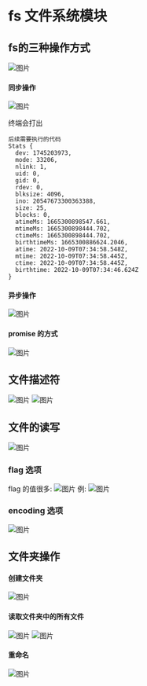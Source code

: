 # fs 文件系统模块
## fs的三种操作方式
![图片](../.vuepress/public/images/fs1.png)
#### 同步操作
![图片](../.vuepress/public/images/fs2.png)

终端会打出
```
后续需要执行的代码
Stats {
  dev: 1745203973,
  mode: 33206,
  nlink: 1,
  uid: 0,
  gid: 0,
  rdev: 0,
  blksize: 4096,
  ino: 20547673300363388,
  size: 25,
  blocks: 0,
  atimeMs: 1665300898547.661,
  mtimeMs: 1665300898444.702,
  ctimeMs: 1665300898444.702,
  birthtimeMs: 1665300886624.2046,
  atime: 2022-10-09T07:34:58.548Z,
  mtime: 2022-10-09T07:34:58.445Z,
  ctime: 2022-10-09T07:34:58.445Z,
  birthtime: 2022-10-09T07:34:46.624Z
}
```
#### 异步操作
![图片](../.vuepress/public/images/fs3.png)
#### promise 的方式
![图片](../.vuepress/public/images/fs4.png)
## 文件描述符
![图片](../.vuepress/public/images/fd02.png)
![图片](../.vuepress/public/images/fd01.png)
## 文件的读写
![图片](../.vuepress/public/images/dx1.png)
### flag 选项
flag 的值很多: 
![图片](../.vuepress/public/images/flag1.png)
例: 
![图片](../.vuepress/public/images/xr1.png)
### encoding 选项
![图片](../.vuepress/public/images/dq1.png)
## 文件夹操作
#### 创建文件夹
![图片](../.vuepress/public/images/cjjj.png)
#### 读取文件夹中的所有文件
![图片](../.vuepress/public/images/dq111.png)
![图片](../.vuepress/public/images/wjj1.png)
#### 重命名
![图片](../.vuepress/public/images/rename1.png)
























<!-- fs 模块是用拉埃操作文件的模块

例如:
* `fs.readFile()` 方法, 用来读取指定文件的内容
* `fs.writeFile()` 方法, 想指定的文件中写入内容

需要先导入 fs 模块
```js
const fs = require('fs')
```

## 读取指定文件内容
### fs.readFile() 语法格式
```js
fs.readFile(path[, options], callback)
```
* 参数1 : **必选**参数, 文件路径
* 参数2 : 可选参数, 表示以什么**编码格式**来读取文件, 一般指定为 utf8
* 参数3 : **必选**参数, 读取后, 通过回调函数拿到读取的结果
### fs.readFile() 实例代码
以 utf8 的编码格式, 读取指定文件的内容, 并打印 err 和 dataStr
```js
// 1.  导入 fs 模块, 来操作文件
const fs = require('fs')

// 2.  调用 readFile() 读取文件
fs.readFile('./file/1.txt', 'utf8', function (err, dataStr) {
  // 1. 打印失败的结构
  // 如果读取成功, 则 err 的值为 null
  // 如果读取失败, 则 err 的值为 错误对象, dataStr 的值为 undefined
  console.log(err)
  console.log('--------')
  // 2. 打印成功的结果
  console.log(dataStr)
})
```
### 判断文件是否读取成功
可以判断 err 对象是否为 `null`, 来知晓文件读取的解构
```js
const fs = require('fs')

fs.readFile('./file/1.txt', 'utf8', function (err, dataStr) {
  // err 存在, 说明出错
  if(err) {
    console.log('文件读取失败!' + err.message )
  }
  console.log('文件读取成功, 内容是:' + result)
})
```
![图片](../.vuepress/public/images/nj2.png)
## 向指定文件写入内容
### fs.writeFile() 的语法格式
```js
fs.writeFile(file,data[,options],callback)
```

* 参数1 : **必选**参数, **文件路径的字符串**
* 参数2 : **必选**参数, 表示写入的内容
* 参数3 : 可选参数, 什么格式写入文件, 默认值为 `utf8`
* 参数4 : **必选**参数, 文件写入完成后的回调函数

```js
const fs = require('fs')

fs.writeFile('./file/2.txt', 'Hello, Node.js!', function (err) {
  // 如果文件写入成功, 则 err 的值 等于 null
  // 如果文件写入失败, 则 err 的值 等于 一个错误对象
  console.log(err)
})
```
### 判断是否写入成功
可以判断 err 对象是否为 `null`, 来知晓文件写入的结果
```js
const fs = require('fs')

fs.writeFile('./file/2.txt', 'Hello, Node.js!', function (err) {
    if(err) {
      return  console.log('文件写入失败!' + err.message)
    }
    console.log('文件写入成功 ! ')
})
```
## 练习
```js
// 1.txt 
小红=99 小黄=94 小白=92 小红=93 小绿=98 小黑=99  

// 上面数据想要转换成下面这样, 并整理到 2.txt 里
小红:99 
小黄:94 
小白:92 
小红:93 
小绿:98 
小黑:99 
```

写代码~~

```js
const fs = require('fs')

fs.readFile('./1.txt', 'utf8', function (err,dataStr) {
  if (err) {
      console.log('文件读取失败! ' + err.message)
  }
  // console.log('文件读取成功!')
  
  // 数据按空格分割
  // 分割后字符串, 遍历, 替换字符串
  // 新数组每一项, 进行合并
  const arrOld = dataStr.split('')
  const arrNew = []
  arrOld.forEach(item => {
    arrNew.push(item.replace('=',':'))
  })
  const newStr = arrNew.join('\r\n')

  // 写入文件
  fs.writeFile('./2.txt', newStr, function (err) {
    if (err) {
      return console.log('写入文件失败' + err.message)
    }
    console.log('写入成功')
  })
})
```


## 路径动态拼接的问题 __dirname
在使用 fs 模块操作文件时, **直接提供完整的路径**， 不要写成 ./ 或 ../ 开头的相对路径， 从而防止路径动态拼接的问题

`__dirname` 表示当前文件所处的目录
```js
console.log(__dirname)
```

不要使用相对路径 ! 
```js
const fs = require('fs')

fs.readFile(__dirname + '/file/1.txt', 'utf8', function (err, dataStr) {
  // err 存在, 说明出错
  if(err) {
    console.log('文件读取失败!' + err.message )
  }
  console.log('文件读取成功, 内容是:' + result)
})
```
``` -->










